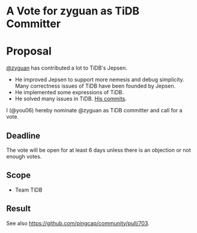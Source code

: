 # A Vote for zyguan as TiDB Committer

# Proposal

[@zyguan](https://github.com/zyguan) has contributed a lot to TiDB's Jepsen.

- He improved Jepsen to support more nemesis and debug simplicity. Many correctness issues of TiDB have been founded by Jepsen.
- He implemented some expressions of TiDB.
- He solved many issues in TiDB. [His commits](https://github.com/pingcap/tidb/commits?author=zyguan).

I (@you06) hereby nominate @zyguan as TiDB committer and call for a vote.

## Deadline

The vote will be open for at least 6 days unless there is an objection or not enough votes.

## Scope

* Team TiDB

## Result

See also https://github.com/pingcap/community/pull/703.

